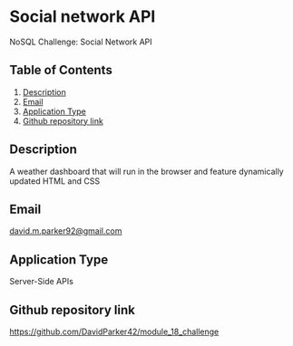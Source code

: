 # Social network API
  NoSQL Challenge: Social Network API

  
  ## Table of Contents
  1. [Description](#description)
  2. [Email](#email)
  3. [Application Type](#application-type)
  4. [Github repository link](#github-repository-link)

  ## Description
A weather dashboard that will run in the browser and feature dynamically updated HTML and CSS


  ## Email
  david.m.parker92@gmail.com

  ## Application Type
  Server-Side APIs

  ## Github repository link
  https://github.com/DavidParker42/module_18_challenge